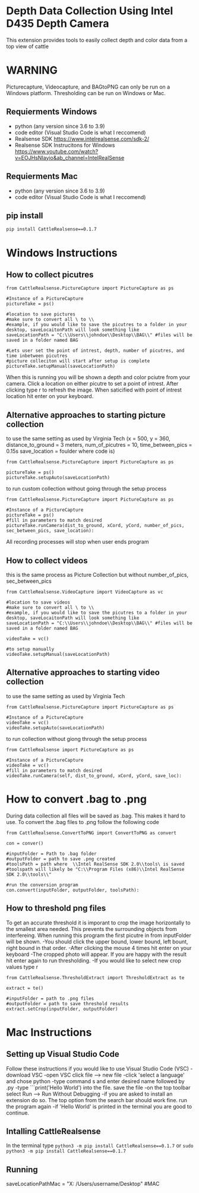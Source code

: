  
# Depth Data Collection Using Intel D435 Depth Camera
This extension provides tools to easily collect depth and color data from a top view of cattle

# WARNING
Picturecapture, Videocapture, and BAGtoPNG can only be run on a Windows platform. Thresholding can be run on Windows or Mac.

## Requierments Windows
- python (any version since 3.6 to 3.9)
- code editor (Visual Studio Code is what I reccomend)
- Realsense SDK https://www.intelrealsense.com/sdk-2/
- Realsense SDK Instrucitons for Windows https://www.youtube.com/watch?v=EOJHsNIayio&ab_channel=IntelRealSense
## Requierments Mac
- python (any version since 3.6 to 3.9)
- code editor (Visual Studio Code is what I reccomend)

## pip install 
```
pip install CattleRealsense==0.1.7
```


# Windows Instructions

## How to collect picutres 

```
from CattleRealsense.PictureCapture import PictureCapture as ps

#Instance of a PictureCapture
pictureTake = ps()

#location to save pictures
#make sure to convert all \ to \\
#example, if you would like to save the picutres to a folder in your desktop, saveLocaitonPath will look something like
saveLocationPath = "C:\\Users\\johndoe\\Desktop\\BAG\\" #files will be saved in a folder named BAG 

#Lets user set the point of intrest, depth, number of picutres, and time inbetween picutres
#picture colleciton will start after setup is complete
pictureTake.setupManual(saveLocationPath)
```
When this is running you will be shown a depth and color pciutre from your camera. Click a location on either picutre to set a point of intrest. After clicking type r to refresh the image. When saticified with point of intrest location hit enter on your keyboard.
## Alternative approaches to starting picture collection

to use the same setting as used by Virginia Tech (x = 500, y = 360, distance_to_ground = 3 meters, 
                                                  num_of_picutres = 10, time_between_pics = 0.15s
                                                  save_location = foulder where code is)
```
from CattleRealsense.PictureCapture import PictureCapture as ps

pictureTake = ps()
pictureTake.setupAuto(saveLocationPath)
```
to run custom collection without going through the setup process
```
from CattleRealsense.PictureCapture import PictureCapture as ps

#Instance of a PictureCapture
pictureTake = ps()
#fill in parameters to match desired 
pictureTake.runCamera(dist_to_ground, xCord, yCord, number_of_pics, sec_between_pics, save_location):
```
All recording processes will stop when user ends program 

## How to collect videos 
this is the same process as Picture Collection but without number_of_pics, sec_between_pics
```
from CattleRealsense.VideoCapture import VideoCapture as vc

#location to save videos
#make sure to convert all \ to \\
#example, if you would like to save the picutres to a folder in your desktop, saveLocaitonPath will look something like
saveLocationPath = "C:\\Users\\johndoe\\Desktop\\BAG\\" #files will be saved in a folder named BAG 

videoTake = vc()

#to setup manually
videoTake.setupManual(saveLocationPath)
```
## Alternative approaches to starting video collection

to use the same setting as used by Virginia Tech
```
from CattleRealsense.PictureCapture import PictureCapture as ps

#Instance of a PictureCapture
videoTake = vc()
videoTake.setupAuto(saveLocationPath)
```
to run collection without giong through the setup process
```
from CattleRealsense import PictureCapture as ps

#Instance of a PictureCapture
videoTake = vc()
#fill in parameters to match desired 
videoTake.runCamera(self, dist_to_ground, xCord, yCord, save_loc):
```

# How to convert .bag to .png
During data collection all files will be saved as .bag. This makes it hard to use. To convert the .bag files to .png follow the following code

```
from CattleRealsense.ConvertToPNG import ConvertToPNG as convert

con = conver()

#inputFolder = Path to .bag folder 
#outputFolder = path to save .png created
#toolsPath = path where  \\Intel RealSense SDK 2.0\\tools\ is saved
#toolspath will likely be "C:\\Program Files (x86)\\Intel RealSense SDK 2.0\\tools\\"

#run the conversion program
con.convert(inputFolder, outputFolder, toolsPath):
```

## How to threshold png files
To get an accurate threshold it is imporant to crop the image horizontally to the smallest area needed.
This prevents the surrounding objects from interfereing. 
When running this program the first picutre in from inputFolder will be shown.
 -You should click the upper bound, lower bound, left bount, right bound in that order.
 -After clicking the mouse 4 times hit enter on your keyboard
 -The cropped photo will appear. If you are happy with the result hit enter again to run thresholding.
 -If you would like to select new crop values type r
```
from CattleRealsense.ThresholdExtract import ThresholdExtract as te

extract = te()

#inputFolder = path to .png files
#outputFolder = path to save threshold results
extract.setCrop(inputFolder, outputFolder)
```

# Mac Instructions 

## Setting up Visual Studio Code
Follow these instructions if you would like to use Visual Studio Code (VSC)
 -download VSC
 -open VSC click file --> new file
 -click 'select a language' and chose python
 -type command s and enter desired name followed by .py
 -type ```print('Hello World') into the file. save the file
 -on the top toolbar select Run --> Run Without Debugging 
 -if you are asked to install an extension do so. The top option from the search bar should work fine. run the program again
 -if 'Hello World' is printed in the terminal you are good to continue. 

## Intalling CattleRealsense
 In the terminal type ```python3 -m pip install CattleRealsense==0.1.7``` or ```sudo python3 -m pip install CattleRealsense==0.1.7```

## Running 
saveLocationPathMac = "X: /Users/username/Desktop" #MAC
